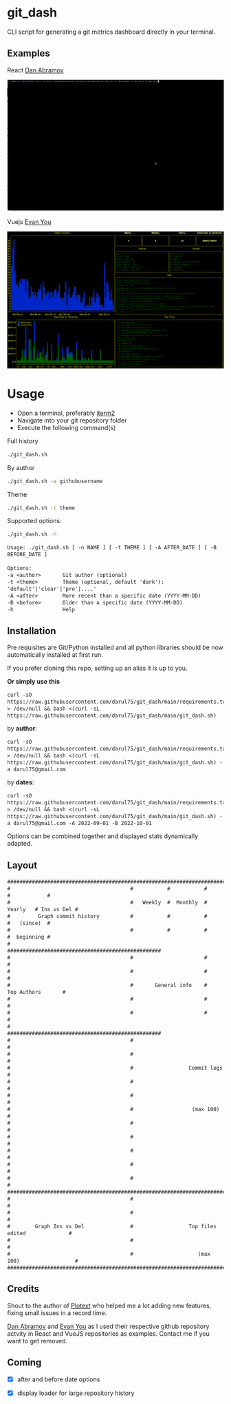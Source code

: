 # git_dash

CLI script for generating a git metrics dashboard directly in your terminal.

## Examples

React [Dan Abramov](https://github.com/gaearon)

![React Dan Abramov](snaps/react-dan-record.gif)

Vuejs [Evan You](https://github.com/yyx990803)

![Vue Evan You](snaps/vue_yy.png)

# Usage

- Open a terminal, preferably [iterm2](https://iterm2.com/)
- Navigate into your git repository folder
- Execute the following command(s)

Full history

```bash
./git_dash.sh
```

By author

```bash
./git_dash.sh -a githubusername
```

Theme

```bash
./git_dash.sh -t theme
```

Supported options:

```bash
./git_dash.sh -h
```

    Usage: ./git_dash.sh [ -n NAME ] [ -t THEME ] [ -A AFTER_DATE ] [ -B BEFORE_DATE ]

    Options:
    -a <author>       Git author (optional)
    -t <theme>        Theme (optional, default 'dark'): 'default'|'clear'|'pro'|....'
    -A <after>        More recent than a specific date (YYYY-MM-DD)
    -B <before>       Older than a specific date (YYYY-MM-DD)
    -h                Help

## Installation

Pre requisites are Git/Python installed and all python libraries should be now automatically installed at first run.

If you prefer cloning this repo, setting up an alias it is up to you.

**Or simply use this**

```shell
curl -sO https://raw.githubusercontent.com/darul75/git_dash/main/requirements.txt > /dev/null && bash <(curl -sL https://raw.githubusercontent.com/darul75/git_dash/main/git_dash.sh)
```

by **author**:

```shell
curl -sO https://raw.githubusercontent.com/darul75/git_dash/main/requirements.txt > /dev/null && bash <(curl -sL https://raw.githubusercontent.com/darul75/git_dash/main/git_dash.sh) -a darul75@gmail.com
```

by **dates**:

```shell
curl -sO https://raw.githubusercontent.com/darul75/git_dash/main/requirements.txt > /dev/null && bash <(curl -sL https://raw.githubusercontent.com/darul75/git_dash/main/git_dash.sh) -a darul75@gmail.com -A 2022-09-01 -B 2022-10-01
```

Options can be combined together and displayed stats dynamically adapted.
## Layout


```
##########################################################################################
#                                       #           #           #           #            #
#                                       #   Weekly  #  Monthly  #  Yearly   # Ins vs Del #
#         Graph commit history          #           #           #           #   (since)  #
#                                       #           #           #           #  beginning #
#                                       ##################################################
#                                       #                       #                        #
#                                       #                       #                        #
#                                       #       General info    #      Top Authors       #
#                                       #                       #                        #
#                                       #                       #                        #
#                                       ##################################################
#                                       #                                                #
#                                       #                                                #
#                                       #                  Commit logs                   #
#                                       #                                                #
#                                       #                                                #
#                                       #                   (max 100)                    #
#                                       #                                                #
#                                       #                                                #
#                                       #                                                #
#                                       #                                                #
#                                       #                                                #
##########################################################################################
#                                       #                                                #
#                                       #                                                #
#        Graph Ins vs Del               #                  Top files edited              #
#                                       #                                                #
#                                       #                     (max 100)                  #
##########################################################################################
```

## Credits

Shout to the author of [Plotext](https://github.com/piccolomo/plotext) who helped me a lot adding new features, fixing small issues in a record time.

[Dan Abramov](https://github.com/gaearon) and [Evan You](https://github.com/yyx990803) as I used their respective github repository actvity in React and VueJS repositories as examples. Contact me if you want to get removed.

## Coming

- [X] after and before date options
- [X] display loader for large repository history

